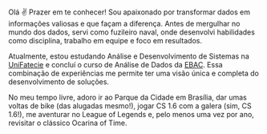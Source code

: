 

Olá ✌️ Prazer em te conhecer! Sou apaixonado por transformar dados em informações valiosas e que façam a diferença. Antes de mergulhar no mundo dos dados, servi como fuzileiro naval, onde desenvolvi habilidades como disciplina, trabalho em equipe e foco em resultados.

Atualmente, estou estudando Análise e Desenvolvimento de Sistemas na [UniFatecie](https://www.unifatecie.edu.br/) e concluí o curso de Análise de Dados da [EBAC](https://ebaconline.com.br/analista-de-dados). Essa combinação de experiências me permite ter uma visão única e completa do desenvolvimento de soluções.

No meu tempo livre, adoro ir ao Parque da Cidade em Brasília, dar umas voltas de bike (das alugadas mesmo!), jogar CS 1.6 com a galera (sim, CS 1.6!), me aventurar no League of Legends e, pelo menos uma vez por ano, revisitar o clássico Ocarina of Time.
